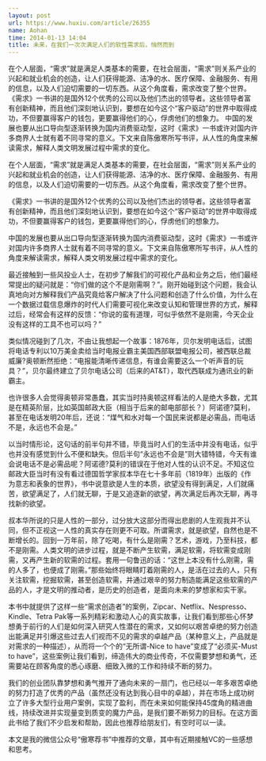 ```yaml
---
layout: post
url: https://www.huxiu.com/article/26355
name: Aohan
time: 2014-01-13 14:04
title: 未来，在我们一次次满足人们的软性需求后，悄然而到
---
```

在个人层面，“需求”就是满足人类基本的需要，在社会层面，“需求”则关系产业的兴起和就业机会的创造，让人们获得能源、洁净的水、医疗保障、金融服务、有用的信息，以及人们迫切需要的一切东西。从这个角度看，需求改变了整个世界。 《需求》一书讲的是国外12个优秀的公司以及他们杰出的领导者。这些领导者富有创新精神，而且他们深刻地认识到，要想在如今这个“客户驱动”的世界中取得成功，不但要赢得客户的钱包，更要赢得他们的心，俘虏他们的想象力。 中国的发展也要从出口导向型逐渐转换为国内消费驱动型，这时《需求》一书或许对国内许多商界人士就有着不同寻常的意义。下文来自陈傲寒所写书评，从人性的角度来解读需求，解释人类文明发展过程中需求的变化。

在个人层面，“需求”就是满足人类基本的需要，在社会层面，“需求”则关系产业的兴起和就业机会的创造，让人们获得能源、洁净的水、医疗保障、金融服务、有用的信息，以及人们迫切需要的一切东西。从这个角度看，需求改变了整个世界。

《需求》一书讲的是国外12个优秀的公司以及他们杰出的领导者。这些领导者富有创新精神，而且他们深刻地认识到，要想在如今这个“客户驱动”的世界中取得成功，不但要赢得客户的钱包，更要赢得他们的心，俘虏他们的想象力。

中国的发展也要从出口导向型逐渐转换为国内消费驱动型，这时《需求》一书或许对国内许多商界人士就有着不同寻常的意义。下文来自陈傲寒所写书评，从人性的角度来解读需求，解释人类文明发展过程中需求的变化。

最近接触到一些风投业人士，在初步了解我们的可视化产品和业务之后，他们最经常提出的疑问就是：“你们做的这个不是刚需啊？”。刚开始碰到这个问题，我会认真地向对方解释我们产品究竟给客户解决了什么问题和创造了什么价值，为什么在一个数据过载信息爆炸的时代人们需要可视化来改变认知和管理世界的方式，解释过后，经常会有这样的反馈：“你说的蛮有道理，可似乎依然不是刚需，今天企业没有这样的工具不也可以吗？”

类似情况碰到了几次，不由让我想起一个故事：1876年，贝尔发明电话后，试图将电话专利以10万美金卖给当时电报业霸主美国西部联盟电报公司，被西联总裁威廉?奥顿断然拒绝：“电报能清晰传递信息，有谁会需要这么一个听声音的玩具？”，贝尔最终建立了贝尔电话公司（后来的AT&T），取代西联成为通讯业的新霸主。

也许很多人会觉得奥顿非常愚蠢，其实当时持奥顿这样看法的人是绝大多数，尤其是在精英阶层，比如英国邮政大臣（相当于后来的邮电部部长？）阿诺德?莫利，甚至在电话发明20年后，还说：“煤气和水对每一个国民来说都是必需品，而电话不是，永远也不会是。”

以当时情形论，这句话的前半句并不错，毕竟当时人们的生活中并没有电话，似乎也并没有感觉到什么不便和缺失。但后半句“永远也不会是”则大错特错，今天有谁会说电话不是必需品呢？阿诺德?莫利的错误在于他对人性的认识不足。不知这位邮政大臣当时有没有看过德国哲学家叔本华在七十多年前（1819年）出版的《作为意志和表象的世界》，书中说意欲是人生的本质，欲望没有得到满足，人们就痛苦，欲望满足了，人们就无聊，于是又追逐新的欲望，再次满足后再次无聊，再寻找新的欲望。

叔本华所说的只是人性的一部分，过分放大这部分而得出悲剧的人生观我并不认同，但不正视这一人性的真实存在则更不可取。所谓需求，就是欲望，自然也是不断增长的。回到一万年前，除了吃喝，有什么是刚需？艺术，游戏，乃至科技，都不是刚需。人类文明的进步过程，就是不断产生软需，满足软需，将软需变成刚需，又再产生新的软需的过程。套用一句鲁迅的话：“这世上本没有什么刚需，需的人多了，也便成了刚需。”那些始终将眼睛盯着刚需的人，是活在过去的人，只有关注软需，挖掘软需，甚至创造软需，并通过艰辛的努力制造能满足这些软需的产品的人，才是文明的推动者，是历史的创造者，是面向未来的梦想家和实干家。

本书中就提供了这样一些“需求创造者”的案例，Zipcar、Netflix、Nespresso、Kindle、Tetra Pak等一系列精彩和激动人心的真实故事，让我们看到那些心怀梦想勇于前行的人们是如何深入研究人性潜在的需求，又如何以艰苦卓绝的努力创造出能满足并引爆这些过去人们视而不见的需求的卓越产品（某种意义上，产品就是对需求的一种描述），从而将一个个的“无所谓-Nice to have”变成了“必须买-Must to have”，这些案例让我们看到，缔造伟大的商业传奇，不仅需要梦想和勇气，还需要站在顾客角度的悉心琢磨、细致入微的工作和持续不断的努力。

我们的创业团队靠梦想和勇气推开了通向未来的一扇门，也已经以一年多艰苦卓绝的努力打造了优秀的产品（虽然还没有达到我心目中的卓越），并在市场上成功树立了许多大型行业用户案例，实现了盈利，而在未来如何能保持45度角的精进曲线，持续改进并实现量变到质变的魔力产品，是我们要不断努力的目标。在这方面此书给了我们不少启发和帮助，因此也推荐给朋友们，有空时可以一读。

本文是我的微信公众号“傲寒荐书”中推荐的文章，其中有近期接触VC的一些感想和思考。

